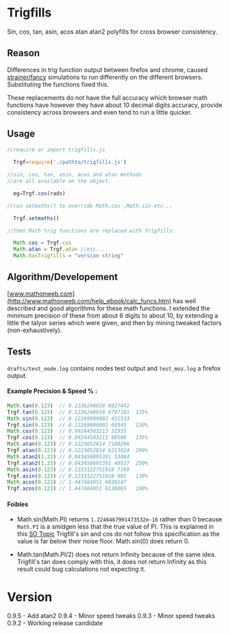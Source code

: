 Trigfills
=========

Sin, cos, tan, asin, acos atan atan2 polyfills for cross browser consistency.

## Reason

Differences in trig function output between firefox and chrome, caused [strainer/fancy](github.com/strainer/fancy) simulations to run differently on the different browsers. Substituting the functions fixed this. 

These replacements do not have the full accuracy which browser math functions have however they have about 10 decimal digits accuracy, provide consistency across browsers and even tend to run a little quicker.

## Usage

```javascript
//require or import trigfills.js
  
  Trgf=require('./pathto/trigfills.js')

//sin, cos, tan, asin, acos and atan methods
//are all available on the object.

  eg=Trgf.cos(rads)

//run setmaths() to override Math.cos ,Math.sin etc...

  Trgf.setmaths() 

//then Math trig functions are replaced with Trigfills:

  Math.cos = Trgf.cos
  Math.atan = Trgf.atan //etc... 
  Math.hasTrigfills = "version string"

```

## Algorithm/Developement

[www.mathonweb.com](http://www.mathonweb.com/help_ebook/calc_funcs.htm) has well described and good algorithms for these math functions. I extended the minimum precision of these from about 6 digits to about 10, by extending a little the talyor series which were given, and then by mining tweaked factors (non-exhaustively).


## Tests

`drafts/test_node.log` contains nodes test output and `test_moz.log` a firefox output. 

#### Example Precision & Speed % :
```javascript
Math.tan(0.123)  // 0.1236240658 6927442   
Trgf.tan(0.123)  // 0.1236240658 8797101  135% 
Math.sin(0.123)  // 0.12269009002 431533   
Trgf.sin(0.123)  // 0.12269009002 68945   130%
Math.cos(0.123)  // 0.99244503213 51935    
Trgf.cos(0.123)  // 0.99244503213 90508   135% 
Math.atan(0.123) // 0.1223852814 7180266   
Trgf.atan(0.123) // 0.1223852814 6213824  200% 
Math.atan2(1,23) // 0.043450895391 53084    
Trgf.atan2(1,23) // 0.043450895391 40537  250% 
Math.asin(0.123) // 0.1233122751918 7199   
Trgf.asin(0.123) // 0.1233122751818 901   130%
Math.acos(0.123) // 1.447484051 6030247    
Trgf.acos(0.123) // 1.447484051 6130065   100%
```

#### Foibles

* Math.sin(Math.PI) returns `1.2246467991473532e-16` rather than 0 because `Math.PI` is a smidgen less that the true value of PI. This is explained in this [SO Topic](http://stackoverflow.com/questions/38295501/is-there-special-significance-to-16331239353195370-0) Trigfill's sin and cos do not follow this specification as the value is far below their noise floor. Math.sin(0) does return 0.

* Math.tan(Math.PI/2) does not return Infinity because of the same idea. Trigfill's tan does comply with this, it does not return Infinity as this result could bug calculations not expecting it.  


Version
=======
 0.9.5 - Add atan2
 0.9.4 - Minor speed tweaks
 0.9.3 - Minor speed tweaks
 0.9.2 - Working release candidate